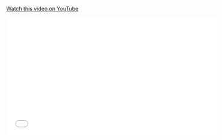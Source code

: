 [Watch this video on YouTube](https://www.youtube.com/watch?v=CqOfi41LfDw&t=2s)

<iframe width="560" height="315" src="[https://www.youtube.com/embed/your_video_id](https://www.youtube.com/watch?v=CqOfi41LfDw&t=2s)" frameborder="0" allowfullscreen></iframe>
